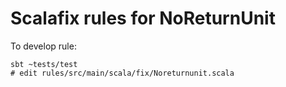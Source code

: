 # Scalafix rules for NoReturnUnit

To develop rule:
```
sbt ~tests/test
# edit rules/src/main/scala/fix/Noreturnunit.scala
```
